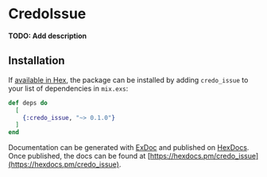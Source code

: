 # CredoIssue

**TODO: Add description**

## Installation

If [available in Hex](https://hex.pm/docs/publish), the package can be installed
by adding `credo_issue` to your list of dependencies in `mix.exs`:

```elixir
def deps do
  [
    {:credo_issue, "~> 0.1.0"}
  ]
end
```

Documentation can be generated with [ExDoc](https://github.com/elixir-lang/ex_doc)
and published on [HexDocs](https://hexdocs.pm). Once published, the docs can
be found at [https://hexdocs.pm/credo_issue](https://hexdocs.pm/credo_issue).

